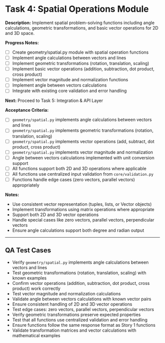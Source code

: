 # Task 4: Spatial Operations Module

**Description:**
Implement spatial problem-solving functions including angle calculations, geometric transformations, and basic vector operations for 2D and 3D space.

**Progress Notes:**
- [ ] Create geometry/spatial.py module with spatial operation functions
- [ ] Implement angle calculations between vectors and lines
- [ ] Implement geometric transformations (rotation, translation, scaling)
- [ ] Implement basic vector operations (addition, subtraction, dot product, cross product)
- [ ] Implement vector magnitude and normalization functions
- [ ] Implement angle between vectors calculations
- [ ] Integrate with existing core validation and error handling

**Next:** Proceed to Task 5: Integration & API Layer

**Acceptance Criteria:**
- [ ] `geometry/spatial.py` implements angle calculations between vectors and lines
- [ ] `geometry/spatial.py` implements geometric transformations (rotation, translation, scaling)
- [ ] `geometry/spatial.py` implements vector operations (add, subtract, dot product, cross product)
- [ ] `geometry/spatial.py` implements vector magnitude and normalization
- [ ] Angle between vectors calculations implemented with unit conversion support
- [ ] All functions support both 2D and 3D operations where applicable
- [ ] All functions use centralized input validation from `core/validation.py`
- [ ] Functions handle edge cases (zero vectors, parallel vectors) appropriately

**Notes:**
- Use consistent vector representation (tuples, lists, or Vector objects)
- Implement transformations using matrix operations where appropriate
- Support both 2D and 3D vector operations
- Handle special cases like zero vectors, parallel vectors, perpendicular vectors
- Ensure angle calculations support both degree and radian output

---

## QA Test Cases

- Verify `geometry/spatial.py` implements angle calculations between vectors and lines
- Test geometric transformations (rotation, translation, scaling) with known examples
- Confirm vector operations (addition, subtraction, dot product, cross product) work correctly
- Test vector magnitude and normalization calculations
- Validate angle between vectors calculations with known vector pairs
- Ensure consistent handling of 2D and 3D vector operations
- Test edge cases: zero vectors, parallel vectors, perpendicular vectors
- Verify geometric transformations preserve expected properties
- Test that all functions use centralized validation and error handling
- Ensure functions follow the same response format as Story 1 functions
- Validate transformation matrices and vector calculations with mathematical examples
